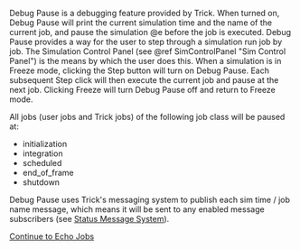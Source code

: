
Debug Pause is a debugging feature provided by Trick. When turned on, Debug Pause will print the current simulation time and
the name of the current job, and pause the simulation @e before the job is executed. Debug Pause provides a way for the user to step
through a simulation run job by job. The Simulation Control Panel (see @ref SimControlPanel "Sim Control Panel") is the means by which the user does this.
When a simulation is in Freeze mode, clicking the Step button will turn on Debug Pause. Each subsequent Step click will then execute the current job and pause at the next job.
Clicking Freeze will turn Debug Pause off and return to Freeze mode.

All jobs (user jobs and Trick jobs) of the following job class will be paused at:

- initialization
- integration
- scheduled 
- end_of_frame
- shutdown

Debug Pause uses Trick's messaging system to publish each sim time / job name message,
which means it will be sent to any enabled message subscribers (see  [Status Message System](Status-Message-System)).

[Continue to Echo Jobs](Echo-Jobs)
